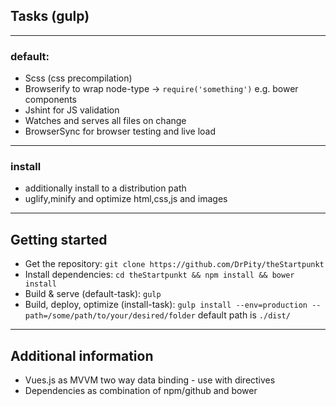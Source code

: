 ## Tasks (gulp)

---

### default:
- Scss (css precompilation)
- Browserify to wrap node-type -> `require('something')` e.g. bower components
- Jshint for JS validation
- Watches and serves all files on change
- BrowserSync for browser testing and live load

---

### install
- additionally install to a distribution path
- uglify,minify and optimize html,css,js and images

---

## Getting started
- Get the repository: `git clone https://github.com/DrPity/theStartpunkt`
- Install dependencies: `cd theStartpunkt && npm install && bower install`
- Build & serve (default-task): `gulp`
- Build, deploy, optimize (install-task): `gulp install --env=production --path=/some/path/to/your/desired/folder` default path is `./dist/`

---

## Additional information

- Vues.js as MVVM two way data binding - use with directives
- Dependencies as combination of npm/github and bower
